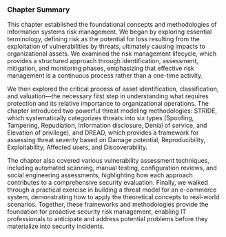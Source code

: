 ### Chapter Summary

This chapter established the foundational concepts and methodologies of information systems risk management. We began by exploring essential terminology, defining risk as the potential for loss resulting from the exploitation of vulnerabilities by threats, ultimately causing impacts to organizational assets. We examined the risk management lifecycle, which provides a structured approach through identification, assessment, mitigation, and monitoring phases, emphasizing that effective risk management is a continuous process rather than a one-time activity.

We then explored the critical process of asset identification, classification, and valuation—the necessary first step in understanding what requires protection and its relative importance to organizational operations. The chapter introduced two powerful threat modeling methodologies: STRIDE, which systematically categorizes threats into six types (Spoofing, Tampering, Repudiation, Information disclosure, Denial of service, and Elevation of privilege), and DREAD, which provides a framework for assessing threat severity based on Damage potential, Reproducibility, Exploitability, Affected users, and Discoverability.

The chapter also covered various vulnerability assessment techniques, including automated scanning, manual testing, configuration reviews, and social engineering assessments, highlighting how each approach contributes to a comprehensive security evaluation. Finally, we walked through a practical exercise in building a threat model for an e-commerce system, demonstrating how to apply the theoretical concepts to real-world scenarios. Together, these frameworks and methodologies provide the foundation for proactive security risk management, enabling IT professionals to anticipate and address potential problems before they materialize into security incidents.
